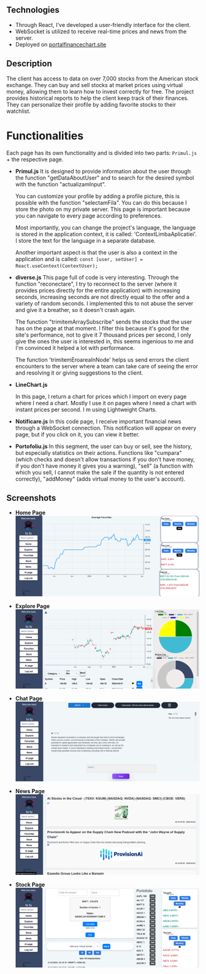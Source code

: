 ## Technologies

- Through React, I've developed a user-friendly interface for the client. 
- WebSocket is utilized to receive real-time prices and news from the server.
- Deployed on [portalfinancechart.site](https://portalfinancechart.site)


## Description

The client has access to data on over 7,000 stocks from the American stock exchange.
They can buy and sell stocks at market prices using virtual money, allowing them to learn how to invest correctly for free.
The project provides historical reports to help the client keep track of their finances.
They can personalize their profile by adding favorite stocks to their watchlist.


# Functionalities

Each page has its own functionality and is divided into two parts: `Primul.js` + the respective page.
- **Primul.js**
   It is designed to provide information about the user through the function "getDataAboutUser" and to search for the desired symbol with the function "actualizamInput".
   
   You can customize your profile by adding a profile picture, this is possible with the function "selectamFila". You can do this because I store the photo on my private server. 
   This page is important because you can navigate to every page according to preferences.
  
   Most importantly, you can change the project's language, the language is stored in the application context, it is called: 'ContextLimbaAplicatiei'. I store the text for the language in a separate database.
  
   Another important aspect is that the user is also a context in the application and is called: `const [user, setUser] = React.useContext(ContextUser);`

- **diverse.js**
   This page full of code is very interesting.
  Through the function "reconectare", I try to reconnect to the server (where it provides prices directly for the entire application) with increasing seconds, increasing seconds are not directly equal to the offer and a variety of random seconds.
  I implemented this to not abuse the server and give it a breather, so it doesn't crash again.
  
   The function "trimitemArraySubscribe" sends the stocks that the user has on the page at that moment. I filter this because it's good for the site's performance, not to give it 7 thousand prices per second, I only give the ones the user is interested in, this seems ingenious to me and I'm convinced it helped a lot with performance.

   The function 'trimitemEroareaInNode' helps us send errors the client encounters to the server where a team can take care of seeing the error and resolving it or giving suggestions to the client.

- **LineChart.js**
  
   In this page, I return a chart for prices which I import on every page where I need a chart. Mostly I use it on pages where I need a chart with instant prices per second.
  I m using Lightweight Charts.

- **Notificare.js**
   In this code page, I receive important financial news through a WebSocket connection.
  This notification will appear on every page, but if you click on it, you can view it better.

- **Portofoliu.js**
   In this segment, the user can buy or sell, see the history, but especially statistics on their actions.
   Functions like "cumpara" (which checks and doesn't allow transactions if you don't have money, if you don't have money it gives you a warning), "sell" (a function with which you sell, I cannot make the sale if the quantity is not entered correctly), "addMoney" (adds virtual money to the user's account).


## Screenshots

- **Home Page**
  ![Home Page Screenshot](https://github.com/HabaAndrei/Portal_finance_react/blob/main/pozeProiect_finance/finance_home.png)

- **Explore Page**
  ![Explore Page Screenshot](https://github.com/HabaAndrei/Portal_finance_react/blob/main/pozeProiect_finance/finance_explore.png)

- **Chat Page**
  ![Chat Page Screenshot](https://github.com/HabaAndrei/Portal_finance_react/blob/main/pozeProiect_finance/finance_chat.png)

- **News Page**
  ![News Page Screenshot](https://github.com/HabaAndrei/Portal_finance_react/blob/main/pozeProiect_finance/finance_news.png)
  
- **Stock Page**
  ![Stock Page Screenshot](https://github.com/HabaAndrei/Portal_finance_react/blob/main/pozeProiect_finance/finance_stock.png)
